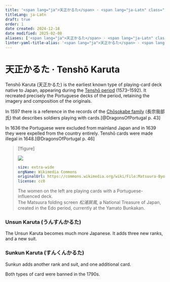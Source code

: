 ```yaml
---
title: '<span lang="ja">天正かるた</span> · <span lang="ja-Latn" class="noun">Tenshō Karuta</span>'
titleLang: ja-Latn
draft: true
order: 1
date created: 2024-12-18
date modified: 2025-02-08
aliases: ['<span lang="ja">天正かるた</span> · <span lang="ja-Latn" class="noun">Tenshō Karuta</span>', '<span lang="ja-Latn" class="noun">Tenshō Karuta</span>']
linter-yaml-title-alias: '<span lang="ja">天正かるた</span> · <span lang="ja-Latn" class="noun">Tenshō Karuta</span>'
---
```

# <span lang="ja">天正かるた</span> · <span lang="ja-Latn" class="noun">Tenshō Karuta</span>

<span lang="ja-Latn" class="noun">Tenshō Karuta</span> (<span lang="ja">天正かるた</span>) is the earliest known type of playing-card deck native to Japan, appearing during the <a href="https://en.wikipedia.org/wiki/Tensh%C5%8D_(Momoyama_period)"><span lang="ja-Latn" class="noun">Tenshō</span> period</a> (1573–1592). It recreated precisely the Portuguese decks of the period, retaining the imagery and composition of the originals.

In 1597 there is a reference in the records of the [<span lang="ja-Latn" class="noun">Chōsokabe</span> family](https://en.wikipedia.org/wiki/Ch%C5%8Dsokabe_clan) (<span lang="ja">長宗我部氏</span>) that describes soldiers playing with cards.[@DragonsOfPortugal p. 43]

In 1636 the Portuguese were excluded from mainland Japan and in 1639 they were
expelled from the country entirely. <span lang="ja-Latn"
class="noun">Tenshō</span> cards were made illegal in 1648.[@DragonsOfPortugal
p. 46]

> [!figure]
> 
> ![](Matsuura-Byobu-by-Iwasa-Matabei.png)
>
> ```yaml
> size: extra-wide
> orgName: Wikimedia Commons
> originalUrl: https://commons.wikimedia.org/wiki/File:Matsuura-Byobu-by-Iwasa-Matabei.png
> license: cc0
> ```
>
> The women on the left are playing cards with a Portuguese-influenced deck.<br/> The Matsuura folding screen <cite lang="ja">松浦屏風</cite>, a National Treasure of Japan, created in the Edo period, currently at the <span lang="ja-Latn" class="noun">Yamato Bunkakan</span>.

### <span lang="ja-Latn" class="noun">Unsun Karuta</span> (<span lang="ja">うんすんかるた</span>)

The Unsun Karuta becomes much more Japanese. It adds three new ranks, and a new suit.

### <span lang="ja-Latn" class="noun">Sunkun Karuta</span> (<span lang="ja">すんくんかるた</span>)


Sunkun adds another rank and suit, and one additional card.

Both types of card were banned in the 1790s.
